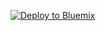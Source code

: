 
[![Deploy to Bluemix](https://bluemix.net/deploy/button.png)](https://bluemix.net/deploy?repository=https://github.com/cerian316/Slack-Meetings-bot&branch=master)
